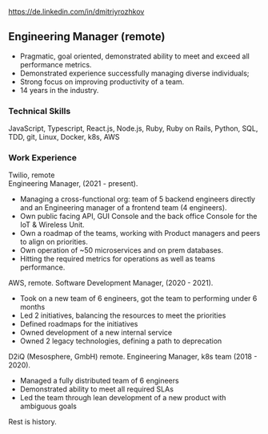 https://de.linkedin.com/in/dmitriyrozhkov

## Engineering Manager (remote)
* Pragmatic, goal oriented, demonstrated ability to meet and exceed all performance metrics.
* Demonstrated experience successfully managing diverse individuals;
* Strong focus on improving productivity of a team.
* 14 years in the industry.

### Technical Skills
JavaScript, Typescript, React.js, Node.js, Ruby, Ruby on Rails, Python, SQL, TDD, git, Linux, Docker, k8s, AWS

### Work Experience
Twilio, remote  
Engineering Manager, (2021 - present). 
* Managing a cross-functional org: team of 5 backend engineers directly and an Engineering manager of a frontend team (4 engineers). 
* Own public facing API, GUI Console and the back office Console for the IoT & Wireless Unit. 
* Own a roadmap of the teams, working with Product managers and peers to align on priorities. 
* Own operation of ~50 microservices and on prem databases. 
* Hitting the required metrics for operations as well as teams performance. 

AWS, remote. 
Software Development Manager, (2020 - 2021). 
* Took on a new team of 6 engineers, got the team to performing under 6 months
* Led 2 initiatives, balancing the resources to meet the priorities
* Defined roadmaps for the initiatives
* Owned development of a new internal service
* Owned 2 legacy technologies, defining a path to deprecation

D2iQ (Mesosphere, GmbH) remote. 
Engineering Manager, k8s team (2018 - 2020). 
* Managed a fully distributed team of 6 engineers
* Demonstrated ability to meet all required SLAs
* Led the team through lean development of a new product with ambiguous goals

Rest is history.
